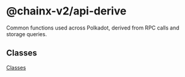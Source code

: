 # @chainx-v2/api-derive

Common functions used across Polkadot, derived from RPC calls and storage queries.

## Classes

[Classes](SUMMARY.md)

